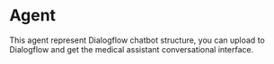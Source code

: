 # Agent

This agent represent Dialogflow chatbot structure, you can upload to Dialogflow and get the medical assistant conversational interface.
